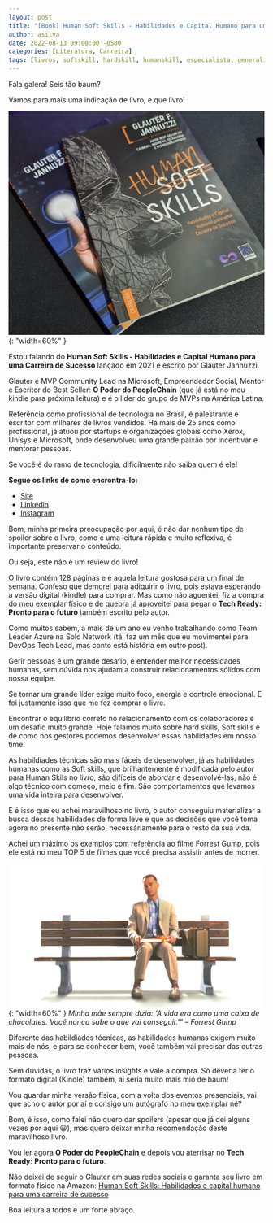 ```yaml
---
layout: post
title: "[Book] Human Soft Skills - Habilidades e Capital Humano para uma Carreira de Sucesso"
author: asilva
date: 2022-08-13 09:00:00 -0500
categories: [Literatura, Carreira]
tags: [livros, softskill, hardskill, humanskill, especialista, generalista, tshape, habilidades]
---
```


Fala galera! Seis tão baum?

Vamos para mais uma indicação de livro, e que livro!

![](/assets/img/31/humanskills01.jpg){: "width=60%" }

Estou falando do **Human Soft Skills - Habilidades e Capital Humano para uma Carreira de Sucesso** lançado em 2021 e escrito por Glauter Jannuzzi.

Glauter é MVP Community Lead na Microsoft, Empreendedor Social, Mentor e Escritor do Best Seller: **O Poder do PeopleChain** (que já está no meu kindle para próxima leitura) e é o lider do grupo de MVPs na América Latina.

Referência como profissional de tecnologia no Brasil, é palestrante e escritor com milhares de livros vendidos. Há mais de 25 anos como profissional, já atuou por startups e organizações globais como Xerox, Unisys e Microsoft, onde desenvolveu uma grande paixão por incentivar e mentorar pessoas.

Se você é do ramo de tecnologia, dificilmente não saiba quem é ele! 

**Segue os links de como encrontra-lo:**

* <a href="https://www.glauter.com.br/" target="_blank"> Site</a> 
* <a href="https://www.linkedin.com/in/jannuzzi/" target="_blank"> Linkedin</a> 
* <a href="https://www.instagram.com/glauterj/" target="_blank"> Instagram</a>

Bom, minha primeira preocupação por aqui, é não dar nenhum tipo de spoiler sobre o livro, como é uma leitura rápida e muito reflexiva, é importante preservar o conteúdo.

Ou seja, este não é um review do livro!

O livro contém 128 páginas e é aquela leitura gostosa para um final de semana. Confeso que demorei para adiquirir o livro, pois estava esperando a versão digital (kindle) para comprar. Mas como não aguentei, fiz a compra do meu exemplar físico e de quebra já aproveitei para pegar o **Tech Ready: Pronto para o futuro** também escrito pelo autor.

Como muitos sabem, a mais de um ano eu venho trabalhando como Team Leader Azure na Solo Network (tá, faz um mês que eu movimentei para DevOps Tech Lead, mas conto está história em outro post).

Gerir pessoas é um grande desafio, e entender melhor necessidades humanas, sem dúvida nos ajudam a construir relacionamentos sólidos com nossa equipe. 

Se tornar um grande líder exige muito foco, energia e controle emocional. E foi justamente isso que me fez comprar o livre.

Encontrar o equilíbrio correto no relacionamento com os colaboradores é um desafio muito grande. Hoje falamos muito sobre hard skills, Soft skills e de como nos gestores podemos desenvolver essas habilidades em nosso time.

As habildiades técnicas são mais fáceis de desenvolver, já as habilidades humanas como as Soft skills, que brilhantemente é modificada pelo autor para Human Skils no livro, são difíceis de abordar e desenvolvê-las, não é algo técnico com começo, meio e fim. São comportamentos que levamos uma vida inteira para desenvolver.

E é isso que eu achei maravilhoso no livro, o autor conseguiu materializar a busca dessas habilidades de forma leve e que as decisões que você toma agora no presente não serão, necessáriamente para o resto da sua vida.

Achei um máximo os exemplos com referência ao filme Forrest Gump, pois ele está no meu TOP 5 de filmes que você precisa assistir antes de morrer.

![](/assets/img/31/humanskills02.jpg){: "width=60%" } _Minha mãe sempre dizia: 'A vida era como uma caixa de chocolates. Você nunca sabe o que vai conseguir.'” – Forrest Gump_

Diferente das habildiades técnicas, as habilidades humanas exigem muito mais de nós, e para se conhecer bem, você também vai precisar das outras pessoas.

Sem dúvidas, o livro traz vários insights e vale a compra. Só deveria ter o formato digital (Kindle) também, aí seria muito mais mió de baum! 

Vou guardar minha versão física, com a volta dos eventos presenciais, vai que acho o autor por aí e consigo um autógrafo no meu exemplar né?

Bom, é isso, como falei não quero dar spoilers (apesar que já dei alguns vezes por aqui 😀), mas quero deixar minha recomendação deste maravilhoso livro.

Vou ler agora **O Poder do PeopleChain** e depois vou aterrisar no **Tech Ready: Pronto para o futuro**.

Não deixei de seguir o Glauter em suas redes sociais e garanta seu livro em formato físico na Amazon: <a href="https://www.amazon.com.br/Human-Soft-Skills-Habilidades-carreira/dp/6556190799/ref=sr_1_1?qid=1660420318&refinements=p_27%3AGlauter+Jannuzzi&s=books&sr=1-1&text=Glauter+Jannuzzi"> Human Soft Skills: Habilidades e capital humano para uma carreira de sucesso</a> 

Boa leitura a todos e um forte abraço.
